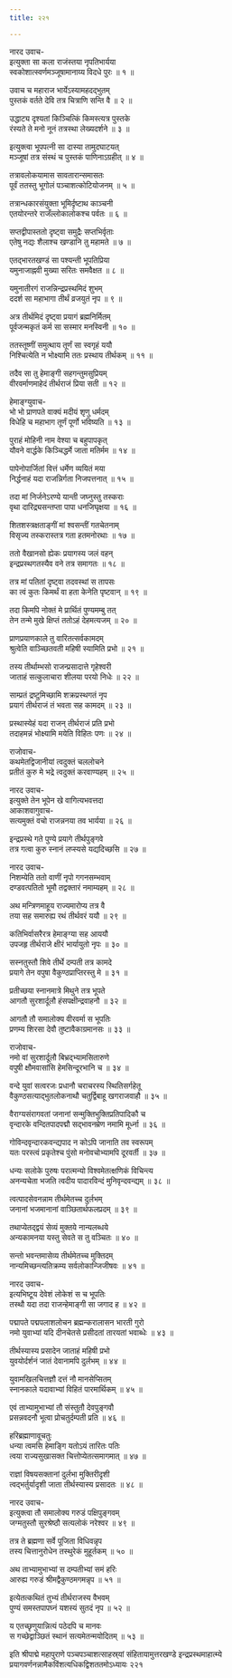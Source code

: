 ```yaml
---
title: २२१

---
```

नारद उवाच-  
इत्युक्ता सा कला राजंस्तया नृपतिभार्यया  
स्वकोशात्स्वर्णमञ्जूषामानाय्य विदधे पुरः ॥ १ ॥


उवाच च महाराज भार्येऽस्यामहदद्भुतम्  
पुस्तकं वर्तते देवि तत्र चित्राणि सन्ति वै ॥ २ ॥


उद्धाट्य दृश्यतां किञ्चित्किं किमस्त्यत्र पुस्तके  
रंस्यते ते मनो नूनं तत्रस्था लेख्यदर्शने ॥ ३ ॥


इत्युक्त्वा भूपपत्नी सा दास्या तामुदघाटयत्  
मञ्जूषां तत्र संस्थं च पुस्तकं पाणिनाऽग्रहीत् ॥ ४ ॥


तत्रावलोकयामास सावतारान्समासतः  
पूर्वं ततस्तु भूगोलं पञ्चाशत्कोटियोजनम् ॥ ५ ॥


तत्रान्धकारसंयुक्ता भूमिर्दृष्टाथ काञ्चनी  
एतयोरन्तरे राजँल्लोकालोकश्च पर्वतः ॥ ६ ॥


सप्तद्वीपास्ततो दृष्ट्वा समुद्रैः सप्तभिर्वृताः  
एतेषु नद्यः शैलाश्च खण्डानि तु महामते ॥ ७ ॥


एतद्भारतखण्डं सा पश्यन्ती भूपतिप्रिया  
यमुनाजाह्नवी मुख्या सरितः समवैक्षत ॥ ८ ॥


यमुनातीरगं राजन्निन्द्रप्रस्थमिदं शुभम्  
ददर्श सा महाभागा तीर्थं व्रजयुतं नृप ॥ ९ ॥


अत्र तीर्थमिदं दृष्ट्वा प्रयागं ब्रह्मनिर्मितम्  
पूर्वजन्मकृतं कर्म सा सस्मार मनस्विनी ॥ १० ॥


ततस्तूष्णीं समुत्थाय तूर्णं सा स्वगृहं ययौ  
निश्चित्येति न भोक्ष्यामि ततः प्रस्थाय तीर्थकम् ॥ ११ ॥


तदैव सा तु हेमाङ्गी सहगन्तुमसुप्रियम्  
वीरवर्माणमाहेदं तीर्थराजं प्रिया सती ॥ १२ ॥


हेमाङ्ग्युवाच-  
भो भो प्राणपते वाक्यं मदीयं शृणु धर्मदम्  
विधेहि च महाभाग तूर्णं पूर्णो भविष्यति ॥ १३ ॥


पुराहं मोहिनी नाम वेश्या च बहुपापकृत्  
यौवने वार्द्धके किञ्चिद्धर्मे जाता मतिर्मम ॥ १४ ॥


पापेनोपार्जितां वित्तं धर्मेण व्ययितं मया  
निर्द्धनाहं यदा राजन्निर्गता निजपत्तनात् ॥ १५ ॥


तदा मां निर्जनेऽरण्ये यान्ती जघ्नुस्तु तस्कराः  
वृथा दारिद्र्यसन्तप्ता पापा धनजिघृक्षया ॥ १६ ॥


शितशस्त्रक्षताङ्गीं मां श्वसन्तीं गतचेतनाम्  
विसृज्य तस्करास्तत्र गता हतमनोरथाः ॥ १७ ॥


ततो वैखानसो ह्येकः प्रयागस्य जलं वहन्  
इन्द्रप्रस्थगतस्यैव वने तत्र समागतः ॥ १८ ॥


तत्र मां पतितां दृष्ट्वा तदवस्थां स तापसः  
का त्वं कुतः किमर्थं वा हता केनेति पृष्टवान् ॥ १९ ॥


तदा किमपि नोक्तं मे प्रार्थितं पुण्यमम्बु तत्  
तेन तन्मे मुखे क्षिप्तं ततोऽहं देहमत्यजम् ॥ २० ॥


प्राणप्रयाणकाले तु वारितत्सर्वकामदम्  
श्रुत्वेति वाञ्च्छितवती महिषी स्यामिति प्रभो ॥ २१ ॥


तस्य तीर्थाम्भसो राजन्प्रसादात्ते गृहेश्वरी  
जाताहं सत्कुलाचारा शीलया परयो निधेः ॥ २२ ॥


साम्प्रतं द्रष्टुमिच्छामि शक्रप्रस्थगतं नृप  
प्रयागं तीर्थराजं तं भवता सह कामदम् ॥ २३ ॥


प्रस्थास्येहं यदा राजन् तीर्थराजं प्रति प्रभो  
तदाहमन्नं भोक्ष्यामि मयेति विहितः पणः ॥ २४ ॥


राजोवाच-  
कथमेतद्विजानीयां त्वदुक्तं चललोचने  
प्रतीतं कुरु मे भद्रे त्वदुक्तं करवाण्यहम् ॥ २५ ॥


नारद उवाच-  
इत्युक्ते तेन भूपेन खे वागित्यभवत्तदा  
आकाशवागुवाच-  
सत्यमुक्तं वचो राजन्ननया तव भार्यया ॥ २६ ॥


इन्द्रप्रस्थे गते पुण्ये प्रयागे तीर्थपुङ्गवे  
तत्र गत्वा कुरु स्नानं लप्स्यसे यद्यदिच्छसि ॥ २७ ॥


नारद उवाच-  
निशम्येति ततो वाणीं नृपो गगनसम्भवाम्  
दण्डवत्पतितो भूमौ तद्वक्तारं नमाम्यहम् ॥ २८ ॥


अथ मन्त्रिणमाहूय राज्यमारोप्य तत्र वै  
तया सह समारुह्य रथं तीर्थवरं ययौ ॥ २९ ॥


कतिभिर्वासरैरत्र हेमाङ्ग्या सह आययौ  
उपजहृ तीर्थराजे क्षीरं भार्यायुतो नृपः ॥ ३० ॥


सस्नतुस्तौ शिवे तीर्थे दम्पती तत्र कामदे  
प्रयागे तेन वपुषा वैकुण्ठप्राप्तिरस्तु मे ॥ ३१ ॥


प्रतीच्छया स्नानमात्रे मिथुने तत्र भूपते  
आगतौ सुरशार्दूलौ हंसपक्षीन्द्रवाहनौ ॥ ३२ ॥


आगतौ तौ समालोक्य वीरवर्मा स भूपतिः  
प्रणम्य शिरसा देवौ तुष्टावैकाग्रमानसः ॥ ३३ ॥


राजोवाच-  
नमो वां सुरशार्दूलौ बिभ्रद्भ्यामसितारुणे  
वपुषी क्षौमवासांसि हेमसिन्दूरभानि च ॥ ३४ ॥


वन्दे युवां सत्वरजः प्रधानौ चराचरस्य स्थितिसर्गहेतू  
वैकुण्ठसत्याद्भुतलोकनाथौ चतुर्द्विबाहू खगराजवाहौ ॥ ३५ ॥


वैराग्यसंरागवतां जनानां सन्मुक्तिभुक्तिप्रतिपादिकौ च  
वृन्दारके वन्दितपादपद्मौ सद्भावनम्रेण नमामि मूर्ध्ना ॥ ३६ ॥


गोविन्दवृन्दारकवन्द्यपाद न कोऽपि जानाति तव स्वरूपम्  
यतः परस्त्वं प्रकृतेश्च पुंसो मनोवचोभ्यामपि दूरवर्ती ॥ ३७ ॥


धन्यः सलोके पुरुषः परात्मन्यो विश्वमेतत्क्षणिकं विचिन्त्य  
अनन्यचेता भजति त्वदीय पादारविन्दं मुनिवृन्दवन्द्यम् ॥ ३८ ॥


त्वत्पादसेवनन्नाम तीर्थमेतच्च दुर्लभम्  
जनानां भजमानानां वाञ्छितार्थफलप्रदम् ॥ ३९ ॥


तथाप्येतद्द्वयं सेव्यं मुक्तये नान्यलब्धये  
अन्यकामनया यस्तु सेवते स तु वञ्चितः ॥ ४० ॥


सन्तो भवन्तमासेव्य तीर्थमेतच्च मुक्तिदम्  
नान्यमिच्छन्त्यतिक्रम्य सर्वलोकान्जिजीषवः ॥ ४१ ॥


नारद उवाच-  
इत्यभिष्टूय देवेशं लोकेशं स च भूपतिः  
तस्थौ यदा तदा राजन्हेमाङ्गी सा जगाद ह ॥ ४२ ॥


पद्मापते पद्मपलाशलोचन ब्रह्मन्करालासन भारती गुरो  
नमो युवाभ्यां यदि दीनचेतसे प्रसीदतां तारयतां भवाब्धेः ॥ ४३ ॥


तीर्थस्यास्य प्रसादेन जाताहं महिषी प्रभो  
युवयोर्दर्शनं जातं देवानामपि दुर्लभम् ॥ ४४ ॥


युवामखिलचित्तज्ञौ दत्तं नौ मानसेप्सितम्  
स्नानकाले यदावाभ्यां विहितं पारमार्थिकम् ॥ ४५ ॥


एवं ताभ्यामुभाभ्यां तौ संस्तुतौ देवपुङ्गवौ  
प्रसन्नवदनौ भूत्वा प्रोचतुर्दम्पती प्रति ॥ ४६ ॥


हरिब्रह्माणावूचतुः  
धन्या त्वमसि हेमाङ्गि यतोऽयं तारितः पतिः  
त्वया राज्यसुखासक्त चित्तोप्येतत्समागमात् ॥ ४७ ॥


राज्ञां विषयसक्तानां दुर्लभा मुक्तिरीदृशी  
त्वद्भर्तुर्यादृशी जाता तीर्थस्यास्य प्रसादतः ॥ ४८ ॥


नारद उवाच-  
इत्युक्त्वा तौ समालोक्य गरुडं पक्षिपुङ्गवम्  
जग्मतुस्तौ सुरश्रेष्ठौ सत्यलोकं नरेश्वर ॥ ४९ ॥


तत्र ते ब्रह्मणा सर्वे पूजिता विधिवन्नृप  
तस्य चित्तानुरोधेन तस्थुरेकं मुहूर्तकम् ॥ ५० ॥


अथ ताभ्यामुभाभ्यां स दम्पतीभ्यां समं हरिः  
आरुह्य गरुडं श्रीमद्वैकुण्ठमगमन्नृप ॥ ५१ ॥


इत्येतत्कथितं तुभ्यं तीर्थराजस्य वैभवम्  
पुण्यं समस्तपापघ्नं यशस्यं सुतदं नृप ॥ ५२ ॥


य एतच्छृणुयान्नित्यं पठेदपि च मानवः  
स गच्छेद्वाञ्छितं स्थानं सत्यमेतन्मयोदितम् ॥ ५३ ॥


इति श्रीपाद्मे महापुराणे पञ्चपञ्चाशत्साहस्र्यां संहितायामुत्तरखण्डे इन्द्रप्रस्थमाहात्म्ये प्रयागवर्णनन्नामैकविंशत्यधिकद्विशततमोऽध्यायः २२१